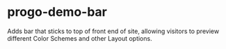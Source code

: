 # progo-demo-bar
Adds bar that sticks to top of front end of site, allowing visitors to preview different Color Schemes and other Layout options.
